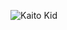 ![Kaito Kid](https://upload.wikimedia.org/wikipedia/commons/thumb/b/b1/Kaito_Kid_signature.svg/648px-Kaito_Kid_signature.svg.png)
